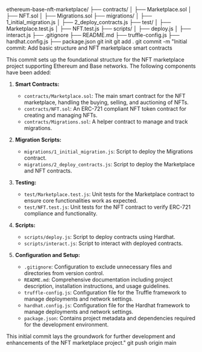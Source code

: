 ethereum-base-nft-marketplace/
├── contracts/
│   ├── Marketplace.sol
│   ├── NFT.sol
│   ├── Migrations.sol
├── migrations/
│   ├── 1_initial_migration.js
│   ├── 2_deploy_contracts.js
├── test/
│   ├── Marketplace.test.js
│   ├── NFT.test.js
├── scripts/
│   ├── deploy.js
│   ├── interact.js
├── .gitignore
├── README.md
├── truffle-config.js
├── hardhat.config.js
├── package.json
git init
git add .
git commit -m "Initial commit: Add basic structure and NFT marketplace smart contracts

This commit sets up the foundational structure for the NFT marketplace project supporting Ethereum and Base networks. The following components have been added:

1. **Smart Contracts:**
   - `contracts/Marketplace.sol`: The main smart contract for the NFT marketplace, handling the buying, selling, and auctioning of NFTs.
   - `contracts/NFT.sol`: An ERC-721 compliant NFT token contract for creating and managing NFTs.
   - `contracts/Migrations.sol`: A helper contract to manage and track migrations.

2. **Migration Scripts:**
   - `migrations/1_initial_migration.js`: Script to deploy the Migrations contract.
   - `migrations/2_deploy_contracts.js`: Script to deploy the Marketplace and NFT contracts.

3. **Testing:**
   - `test/Marketplace.test.js`: Unit tests for the Marketplace contract to ensure core functionalities work as expected.
   - `test/NFT.test.js`: Unit tests for the NFT contract to verify ERC-721 compliance and functionality.

4. **Scripts:**
   - `scripts/deploy.js`: Script to deploy contracts using Hardhat.
   - `scripts/interact.js`: Script to interact with deployed contracts.

5. **Configuration and Setup:**
   - `.gitignore`: Configuration to exclude unnecessary files and directories from version control.
   - `README.md`: Comprehensive documentation including project description, installation instructions, and usage guidelines.
   - `truffle-config.js`: Configuration file for the Truffle framework to manage deployments and network settings.
   - `hardhat.config.js`: Configuration file for the Hardhat framework to manage deployments and network settings.
   - `package.json`: Contains project metadata and dependencies required for the development environment.

This initial commit lays the groundwork for further development and enhancements of the NFT marketplace project."
git push origin main
